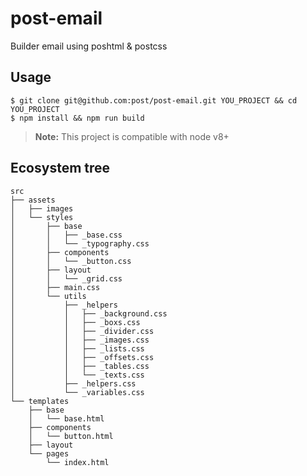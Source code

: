 # post-email

Builder email using poshtml &amp; postcss

## Usage
```git
$ git clone git@github.com:post/post-email.git YOU_PROJECT && cd YOU_PROJECT
$ npm install && npm run build
```
> **Note:** This project is compatible with node v8+

## Ecosystem tree

```tree
src
├── assets
│   ├── images
│   └── styles
│       ├── base
│       │   ├── _base.css
│       │   └── _typography.css
│       ├── components
│       │   └── _button.css
│       ├── layout
│       │   └── _grid.css
│       ├── main.css
│       └── utils
│           ├── _helpers
│           │   ├── _background.css
│           │   ├── _boxs.css
│           │   ├── _divider.css
│           │   ├── _images.css
│           │   ├── _lists.css
│           │   ├── _offsets.css
│           │   ├── _tables.css
│           │   └── _texts.css
│           ├── _helpers.css
│           └── _variables.css
└── templates
    ├── base
    │   └── base.html
    ├── components
    │   └── button.html
    ├── layout
    └── pages
        └── index.html
```
